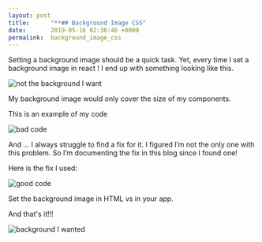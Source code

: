 ```yaml
---
layout: post
title:      "**## Background Image CSS"
date:       2019-05-16 02:36:46 +0000
permalink:  background_image_css
---
```




Setting a background image should be a quick task. Yet, every time I set a background image in react !  I end up with something looking like this. 

![not the background I want](https://i.imgur.com/UFUvqPA.png)

My background image would only cover the size of my components. 


This is an example of my code

![bad code](https://i.imgur.com/4Fdx210.png)


And … I always struggle to find a fix for it. I figured I’m not the only one with this problem. So I’m documenting the fix in this blog since I found one! 

Here is the fix I used: 

![good code](https://i.imgur.com/ZidNI7F.png)

Set the background image in HTML vs in your app. 


And that's it!!! 

![background I wanted](https://i.imgur.com/1hTUSSq.jpg)




